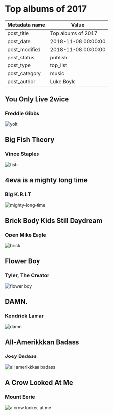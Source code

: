 # Top albums of 2017

| Metadata name | Value               |
| ------------- | ------------------- |
| post_title    | Top albums of 2017  |
| post_date     | 2018-11-08 00:00:00 |
| post_modified | 2018-11-08 00:00:00 |
| post_status   | publish             |
| post_type     | top_list            |
| post_category | music               |
| post_author   | Luke Boyle          |

## You Only Live 2wice

### Freddie Gibbs

![yolt](/blog-posts/images/yolt.jpg)

## Big Fish Theory

### Vince Staples

![fish](/blog-posts/images/fish.jpg)

## 4eva is a mighty long time

### Big K.R.I.T

![mighty-long-time](/blog-posts/images/mighty-long-time.jpg)

## Brick Body Kids Still Daydream

### Open Mike Eagle

![brick](/blog-posts/images/brick.jpg)

## Flower Boy

### Tyler, The Creator

![flower boy](/blog-posts/images/flower-boy.jpg)

## DAMN.

### Kendrick Lamar

![damn](/blog-posts/images/damn.jpg)

## All-Amerikkkan Badass

### Joey Badass

![all amerikkkan badass](/blog-posts/images/all-amerikkkan.jpg)

## A Crow Looked At Me

### Mount Eerie

![a crow looked at me](/blog-posts/images/a-crow.jpg)

